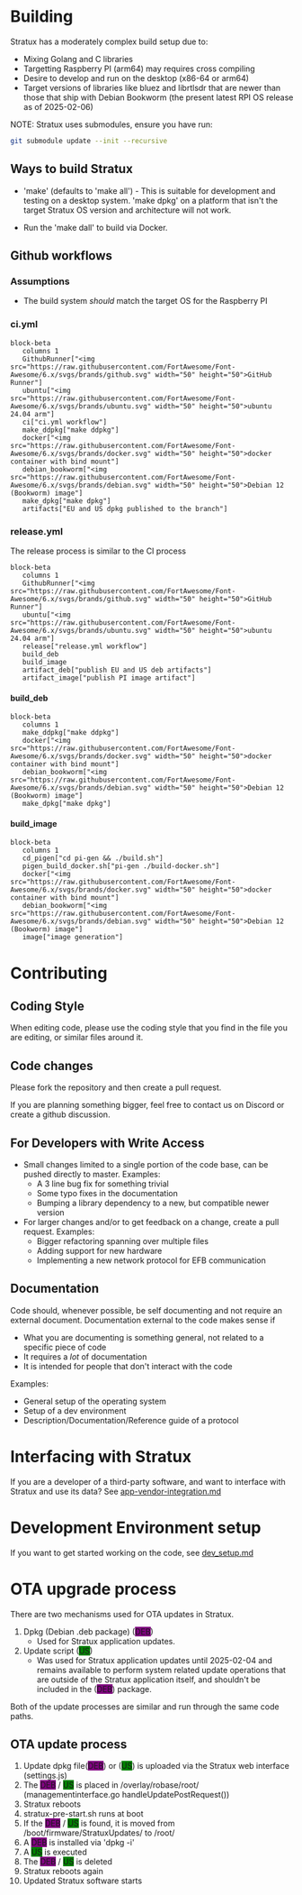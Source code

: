 # Building

Stratux has a moderately complex build setup due to:

- Mixing Golang and C libraries
- Targetting Raspberry PI (arm64) may requires cross compiling
- Desire to develop and run on the desktop (x86-64 or arm64)
- Target versions of libraries like bluez and librtlsdr that are newer than those that ship with Debian Bookworm (the present latest RPI OS release as of 2025-02-06)

NOTE: Stratux uses submodules, ensure you have run:

```sh
git submodule update --init --recursive
```

## Ways to build Stratux

- 'make' (defaults to 'make all') - This is suitable for development and testing on a desktop system. 'make dpkg' on a platform that isn't the target Stratux OS version and architecture will not work.

- Run the 'make dall' to build via Docker.

## Github workflows

### Assumptions

- The build system *should* match the target OS for the Raspberry PI

### ci.yml

```mermaid
block-beta
   columns 1
   GithubRunner["<img src="https://raw.githubusercontent.com/FortAwesome/Font-Awesome/6.x/svgs/brands/github.svg" width="50" height="50">GitHub Runner"]
   ubuntu["<img src="https://raw.githubusercontent.com/FortAwesome/Font-Awesome/6.x/svgs/brands/ubuntu.svg" width="50" height="50">ubuntu 24.04 arm"]
   ci["ci.yml workflow"]
   make_ddpkg["make ddpkg"]
   docker["<img src="https://raw.githubusercontent.com/FortAwesome/Font-Awesome/6.x/svgs/brands/docker.svg" width="50" height="50">docker container with bind mount"]
   debian_bookworm["<img src="https://raw.githubusercontent.com/FortAwesome/Font-Awesome/6.x/svgs/brands/debian.svg" width="50" height="50">Debian 12 (Bookworm) image"]
   make_dpkg["make dpkg"]
   artifacts["EU and US dpkg published to the branch"]
```

### release.yml

The release process is similar to the CI process

```mermaid
block-beta
   columns 1
   GithubRunner["<img src="https://raw.githubusercontent.com/FortAwesome/Font-Awesome/6.x/svgs/brands/github.svg" width="50" height="50">GitHub Runner"]
   ubuntu["<img src="https://raw.githubusercontent.com/FortAwesome/Font-Awesome/6.x/svgs/brands/ubuntu.svg" width="50" height="50">ubuntu 24.04 arm"]
   release["release.yml workflow"]
   build_deb
   build_image
   artifact_deb["publish EU and US deb artifacts"]
   artifact_image["publish PI image artifact"]
```

#### build_deb

```mermaid
block-beta
   columns 1
   make_ddpkg["make ddpkg"]
   docker["<img src="https://raw.githubusercontent.com/FortAwesome/Font-Awesome/6.x/svgs/brands/docker.svg" width="50" height="50">docker container with bind mount"]
   debian_bookworm["<img src="https://raw.githubusercontent.com/FortAwesome/Font-Awesome/6.x/svgs/brands/debian.svg" width="50" height="50">Debian 12 (Bookworm) image"]
   make_dpkg["make dpkg"]
```

#### build_image

```mermaid
block-beta
   columns 1
   cd_pigen["cd pi-gen && ./build.sh"]
   pigen_build_docker.sh["pi-gen ./build-docker.sh"]
   docker["<img src="https://raw.githubusercontent.com/FortAwesome/Font-Awesome/6.x/svgs/brands/docker.svg" width="50" height="50">docker container with bind mount"]
   debian_bookworm["<img src="https://raw.githubusercontent.com/FortAwesome/Font-Awesome/6.x/svgs/brands/debian.svg" width="50" height="50">Debian 12 (Bookworm) image"]
   image["image generation"]
```

# Contributing

## Coding Style
When editing code, please use the coding style that you find in the file you are editing, or similar files around it.

## Code changes
Please fork the repository and then create a pull request.

If you are planning something bigger, feel free to contact us on Discord or create a github discussion.

## For Developers with Write Access
- Small changes limited to a single portion of the code base, can be pushed directly to master. Examples:
  - A 3 line bug fix for something trivial
  - Some typo fixes in the documentation
  - Bumping a library dependency to a new, but compatible newer version
- For larger changes and/or to get feedback on a change, create a pull request. Examples:
  - Bigger refactoring spanning over multiple files
  - Adding support for new hardware
  - Implementing a new network protocol for EFB communication

## Documentation
Code should, whenever possible, be self documenting and not require an external document.
Documentation external to the code makes sense if
- What you are documenting is something general, not related to a specific piece of code
- It requires a _lot_ of documentation
- It is intended for people that don't interact with the code

Examples:
- General setup of the operating system
- Setup of a dev environment
- Description/Documentation/Reference guide of a protocol

# Interfacing with Stratux
If you are a developer of a third-party software, and want to interface with Stratux and use its data?
See [app-vendor-integration.md](app-vendor-integration.md)

# Development Environment setup
If you want to get started working on the code, see [dev_setup.md](dev_setup.md)

# OTA upgrade process

There are two mechanisms used for OTA updates in Stratux.

1. Dpkg (Debian .deb package) (<font style='background: purple'>DEB</font>)
   * Used for Stratux application updates.
1. Update script (<font style='background: green'>US</font>)
   * Was used for Stratux application updates until 2025-02-04 and remains available to perform system related update operations that are outside of the Stratux application itself, and shouldn't be included in the (<font style='background: purple'>DEB</font>) package.

Both of the update processes are similar and run through the same code paths.

## OTA update process

1. Update dpkg file(<font style='background: purple'>DEB</font>)  or (<font style='background: green'>US</font>) is uploaded via the Stratux web interface (settings.js)
1. The <font style='background: purple'>DEB</font> / <font style='background: green'>US</font> is placed in /overlay/robase/root/ (managementinterface.go handleUpdatePostRequest())
1. Stratux reboots
1. stratux-pre-start.sh runs at boot
1. If the <font style='background: purple'>DEB</font> / <font style='background: green'>US</font> is found, it is moved from /boot/firmware/StratuxUpdates/ to  /root/
1. A <font style='background: purple'>DEB</font> is installed via 'dpkg -i'
1. A <font style='background: green'>US</font> is executed
1. The <font style='background: purple'>DEB</font> / <font style='background: green'>US</font> is deleted
1. Stratux reboots again
1. Updated Stratux software starts
